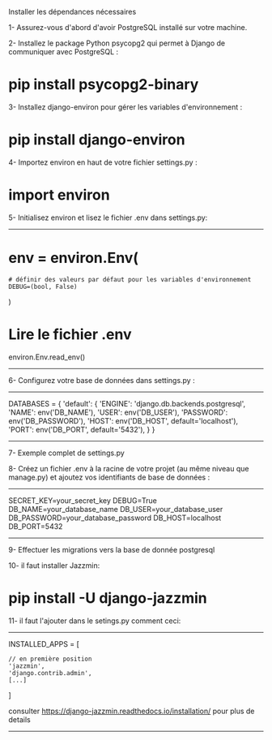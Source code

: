 
Installer les dépendances nécessaires


1- Assurez-vous d'abord d'avoir PostgreSQL installé sur votre machine.


2- Installez le package Python psycopg2 qui permet à Django de communiquer avec PostgreSQL :
# pip install psycopg2-binary


3- Installez django-environ pour gérer les variables d'environnement :
# pip install django-environ


4- Importez environ en haut de votre fichier settings.py :
# import environ


5- Initialisez environ et lisez le fichier .env  dans settings.py:

****

# env = environ.Env(
    # définir des valeurs par défaut pour les variables d'environnement
    DEBUG=(bool, False)
)

# Lire le fichier .env
environ.Env.read_env()

****


6- Configurez votre base de données dans settings.py :

***

DATABASES = {
    'default': {
        'ENGINE': 'django.db.backends.postgresql',
        'NAME': env('DB_NAME'),
        'USER': env('DB_USER'),
        'PASSWORD': env('DB_PASSWORD'),
        'HOST': env('DB_HOST', default='localhost'),
        'PORT': env('DB_PORT', default='5432'),
    }
}

***



7- Exemple complet de settings.py


8- Créez un fichier .env à la racine de votre projet (au même niveau que manage.py) et ajoutez vos identifiants de base de données :

*** 

SECRET_KEY=your_secret_key
DEBUG=True
DB_NAME=your_database_name
DB_USER=your_database_user
DB_PASSWORD=your_database_password
DB_HOST=localhost
DB_PORT=5432

***



9- Effectuer les migrations vers la base de donnée postgresql

10- il faut installer Jazzmin:
# pip install -U django-jazzmin

11- il faut l'ajouter dans le setings.py comment ceci:

****
INSTALLED_APPS = [

    // en première position 
    'jazzmin', 
    'django.contrib.admin',
    [...]
]

consulter https://django-jazzmin.readthedocs.io/installation/ pour plus de details
****

